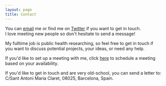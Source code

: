 ```yaml
---
layout: page
title: Contact
---
```


You can [email](mailto:marilinasantero@gmail.com) me or find me on [Twitter](https://twitter.com/SanteroMarilina) if you want to get in touch.   
I love meeting new people so don't hesitate to send a message!

My fulltime job is public health researching, so feel free to get in touch if you want to discuss potential projects, your ideas, or need any help.

If you'd like to set up a meeting with me, click [here](https://calendly.com/marilinasantero/meeting) to schedule a meeting based on your availability.

If you'd like to get in touch and are very old-school, you can send a letter to:  
C/Sant Antoni Maria Claret, 08025, Barcelona, Spain.
